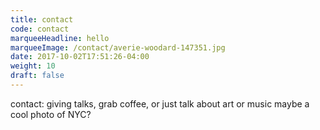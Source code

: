 ```yaml
---
title: contact
code: contact
marqueeHeadline: hello
marqueeImage: /contact/averie-woodard-147351.jpg
date: 2017-10-02T17:51:26-04:00
weight: 10
draft: false
---
```


contact: giving talks, grab coffee, or just talk about art or music
maybe a cool photo of NYC?